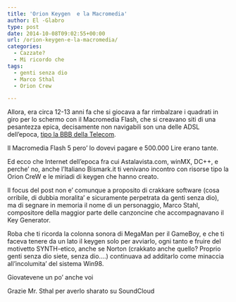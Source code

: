 ```yaml
---
title: 'Orion Keygen  e la Macromedia'
author: El -Glabro
type: post
date: 2014-10-08T09:02:55+00:00
url: /orion-keygen-e-la-macromedia/
categories:
  - Cazzate?
  - Mi ricordo che
tags:
  - genti senza dio
  - Marco Sthal
  - Orion Crew

---
```

Allora, era circa 12-13 anni fa che si giocava a far rimbalzare i quadrati in giro per lo schermo con il Macromedia Flash, che si creavano siti di una pesantezza epica, decisamente non navigabili son una delle ADSL dell&#8217;epoca, <a href="http://gaming.ngi.it/showthread.php?t=132669" target="_blank">tipo la BBB della Telecom</a>.

Il Macromedia Flash 5 pero&#8217; lo dovevi pagare e 500.000 Lire erano tante.

Ed ecco che Internet dell&#8217;epoca fra cui Astalavista.com, winMX, DC++, e perche&#8217; no, anche l&#8217;Italiano Bismark.it ti venivano incontro con risorse tipo la Orion CreW e le miriadi di keygen che hanno creato.

Il focus del post non e&#8217; comunque a proposito di crakkare software (cosa orribile, di dubbia moralita&#8217; e sicuramente perpetrata da genti senza dio), ma di segnare in memoria il nome di un personaggio, Marco Stahl, compositore della maggior parte delle canzoncine che accompagnavano il Key Generator.

Roba che ti ricorda la colonna sonora di MegaMan per il GameBoy, e che ti faceva tenere da un lato il keygen solo per avviarlo, ogni tanto e fruire del motivetto SYNTH-etico, anche se Norton (crakkato anche quello? Proprio genti senza dio siete, senza dio&#8230;.) continuava ad additarlo come minaccia all&#8217;incolumita&#8217; del sistema Win98.

Giovatevene un po&#8217; anche voi



Grazie Mr. Sthal per averlo sharato su SoundCloud